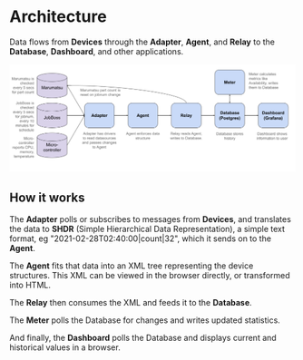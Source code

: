 # Architecture

Data flows from **Devices** through the **Adapter**, **Agent**, and **Relay** to the **Database**, **Dashboard**, and other applications.

![](_images/ladder99-arch-oxbox-2022-06.png)

## How it works

The **Adapter** polls or subscribes to messages from **Devices**, and translates the data to **SHDR** (Simple Hierarchical Data Representation), a simple text format, eg "2021-02-28T02:40:00|count|32", which it sends on to the **Agent**.

The **Agent** fits that data into an XML tree representing the device structures. This XML can be viewed in the browser directly, or transformed into HTML.

The **Relay** then consumes the XML and feeds it to the **Database**. 

The **Meter** polls the Database for changes and writes updated statistics.

And finally, the **Dashboard** polls the Database and displays current and historical values in a browser.
